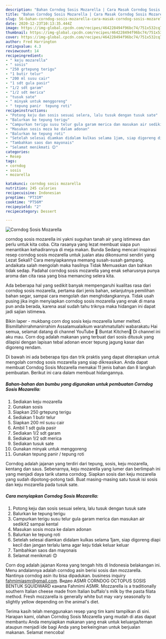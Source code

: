 ```yaml
---
description: "Bahan Corndog Sosis Mozarella | Cara Masak Corndog Sosis Mozarella Yang Sempurna"
title: "Bahan Corndog Sosis Mozarella | Cara Masak Corndog Sosis Mozarella Yang Sempurna"
slug: 56-bahan-corndog-sosis-mozarella-cara-masak-corndog-sosis-mozarella-yang-sempurna
date: 2020-12-23T10:13:35.444Z
image: https://img-global.cpcdn.com/recipes/464228494f96bc74/751x532cq70/corndog-sosis-mozarella-foto-resep-utama.jpg
thumbnail: https://img-global.cpcdn.com/recipes/464228494f96bc74/751x532cq70/corndog-sosis-mozarella-foto-resep-utama.jpg
cover: https://img-global.cpcdn.com/recipes/464228494f96bc74/751x532cq70/corndog-sosis-mozarella-foto-resep-utama.jpg
author: Fred Harrington
ratingvalue: 4.3
reviewcount: 14
recipeingredient:
- " keju mozarella"
- " sosis"
- "250 grtepung terigu"
- "1 butir telur"
- "200 ml susu cair"
- "1 sdt gula pasir"
- "1/2 sdt garam"
- "1/2 sdt merica"
- "tusuk sate"
- " minyak untuk menggoreng"
- " tepung panir  tepung roti"
recipeinstructions:
- "Potong keju dan sosis sesuai selera, lalu tusuk dengan tusuk sate"
- "Balurkan ke tepung terigu"
- "Campurkan terigu susu telur gula garam merica dan masukan air sedikit2 sampai kental"
- "Masukan sosis moza ke dalam adonan"
- "Balurkan ke tepung roti"
- "Setelah selesai diamkan didalam kulkas selama 1jam, siap digoreng diapi kecil dan jangan terlalu lama agar keju tidak keluar keluar"
- "Tambahkan saos dan mayonais"
- "Selamat menikmati 😊"
categories:
- Resep
tags:
- corndog
- sosis
- mozarella

katakunci: corndog sosis mozarella 
nutrition: 245 calories
recipecuisine: Indonesian
preptime: "PT31M"
cooktime: "PT56M"
recipeyield: "2"
recipecategory: Dessert

---
```



![Corndog Sosis Mozarella](https://img-global.cpcdn.com/recipes/464228494f96bc74/751x532cq70/corndog-sosis-mozarella-foto-resep-utama.jpg)


corndog sosis mozarella ini yakni suguhan tanah air yang istimewa dan perlu untuk kita coba. Cita rasanya yang lezat membuat siapa pun menantikan kehadirannya di meja makan.
Bunda Sedang mencari inspirasi resep corndog sosis mozarella untuk jualan atau dikonsumsi sendiri yang Lezat Sekali? Cara menyiapkannya memang susah-susah gampang. andaikata salah mengolah maka hasilnya Tidak Memuaskan dan bahkan tidak sedap. Padahal corndog sosis mozarella yang enak seharusnya punya aroma dan cita rasa yang bisa memancing selera kita.

Ada beberapa hal yang sedikit banyak mempengaruhi kualitas rasa dari corndog sosis mozarella, pertama dari jenis bahan, selanjutnya pemilihan bahan segar, sampai cara mengolah dan menghidangkannya. Tidak usah pusing jika ingin menyiapkan corndog sosis mozarella yang enak di mana pun anda berada, karena asal sudah tahu triknya maka hidangan ini dapat jadi sajian istimewa.

Bikin laper - mukbang corn dog sosis keju mozarella lumer melted. Bismillahirrahmanirrahim Assalamualaikum warahmatullahi wabarakatu Hai semua, selamat datang di channel YouTube 🌸 Buntat Kitchen🌸 Di channel ini aku mau. Corn dog adalah makanan yang terbuat dari sosis ditusuk yang dilapisi dengan lapisan tebal adonan encer tepung jagung kasar dan digoreng rendam.


Di bawah ini ada beberapa tips dan trik praktis yang dapat diterapkan untuk mengolah corndog sosis mozarella yang siap dikreasikan. Anda dapat membuat Corndog Sosis Mozarella memakai 11 jenis bahan dan 8 langkah pembuatan. Berikut ini cara dalam membuat hidangannya.

<!--inarticleads1-->

##### Bahan-bahan dan bumbu yang digunakan untuk pembuatan Corndog Sosis Mozarella:

1. Sediakan  keju mozarella
1. Gunakan  sosis
1. Siapkan 250 grtepung terigu
1. Sediakan 1 butir telur
1. Siapkan 200 ml susu cair
1. Ambil 1 sdt gula pasir
1. Sediakan 1/2 sdt garam
1. Sediakan 1/2 sdt merica
1. Sediakan tusuk sate
1. Gunakan  minyak untuk menggoreng
1. Gunakan  tepung panir / tepung roti


Corndog adalah jajanan yang terdiri dari tepung, sosis, keju mozarella, kentang dan saus. Sebenarnya, keju mozarella yang lumer dan berlimpah ini yang menjadi daya tarik utama corndog. Siapkan sosis dan keju mozarella yang sudah dipotong-potong tadi. Buat masing-masing satu tusuk isi sosis dan keju mozarella pada tusuk sate. 

<!--inarticleads2-->

##### Cara menyiapkan Corndog Sosis Mozarella:

1. Potong keju dan sosis sesuai selera, lalu tusuk dengan tusuk sate
1. Balurkan ke tepung terigu
1. Campurkan terigu susu telur gula garam merica dan masukan air sedikit2 sampai kental
1. Masukan sosis moza ke dalam adonan
1. Balurkan ke tepung roti
1. Setelah selesai diamkan didalam kulkas selama 1jam, siap digoreng diapi kecil dan jangan terlalu lama agar keju tidak keluar keluar
1. Tambahkan saos dan mayonais
1. Selamat menikmati 😊


Corn dog adalah jajanan Korea yang tengah hits di Indonesia belakangan ini. Menu andalannya adalah corndog asin berisi sosis dan mozzarella. Nantinya corndog asin itu bisa dipadukan. business inquiry fahmimiasmr@gmail.com. Видео ASMR CORNDOG OCTOPUS SOSIS BENTUK SQUIDWARD канала Fahmimi ASMR. Mozzarella is a traditionally southern Italian cheese made from Italian buffalo&#39;s milk by the pasta filata method. Fresh mozzarella is generally white but may vary seasonally to slightly yellow depending on the animal&#39;s diet. 

Terima kasih telah menggunakan resep yang tim kami tampilkan di sini. Harapan kami, olahan Corndog Sosis Mozarella yang mudah di atas dapat membantu Anda menyiapkan makanan yang enak untuk keluarga/teman ataupun menjadi ide bagi Anda yang berkeinginan untuk berjualan makanan. Selamat mencoba!
